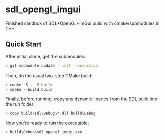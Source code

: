 # sdl_opengl_imgui

Finished sandbox of SDL+OpenGL+ImGui build with cmake/submodules in C++ 

## Quick Start

After initial clone, get the submodules:

```sh
> git submodule update --init --recursive
```

Then, do the usual two-step CMake build:

```sh
> cmake -S . -B build
> cmake --build build
```

Finally, before running, copy any dynamic libaries from the SDL build into the run folder:

```sh
> copy build\sdl\Debug\*.dll build\Debug
```

Now you're ready to run the executable:

```sh
> build\Debug\sdl_opengl_imgui.exe
```
